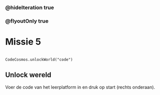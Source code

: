 ### @hideIteration true
### @flyoutOnly true
# Missie 5
```blocks
```

```template
CodeCosmos.unlockWorld("code")
```

## Unlock wereld

Voer de code van het leerplatform in en druk op start (rechts onderaan).